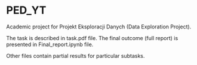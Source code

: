 # PED_YT

Academic project for Projekt Eksploracji Danych (Data Exploration Project). 

The task is described in task.pdf file. The final outcome (full report) is presented in Final_report.ipynb file. 

Other files contain partial results for particular subtasks.
